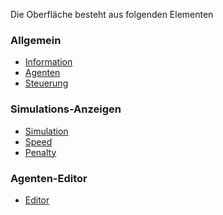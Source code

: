 Die Oberfläche besteht aus folgenden Elementen

### Allgemein

* <a class="helptooltip" data-targetid="information"  data-backdrop="false" data-position="right" data-deletebg="true" data-content="Das Menü enthält Informationen zu der Theorie und Praxis von Agenten-Systemen" href="#">Information</a>
* <a class="helptooltip" data-targetid="agents"  data-backdrop="false" data-position="right" data-deletebg="true" data-content="agents description..." href="#">Agenten</a>
* <a class="helptooltip" data-targetid="footer-buttons"  data-backdrop="false" data-position="top" data-deletebg="false" data-content="Über die Steuerungselemente kann die Simulation gestartet, abgebrochen, konfiguriert und beendet werden" href="#">Steuerung</a>


### Simulations-Anzeigen

* <a class="helptooltip" data-targetid="widget-simulation"  data-backdrop="true" data-position="bottom" data-deletebg="false" data-content="widget-simulation description..." href="#">Simulation</a>
* <a class="helptooltip" data-targetid="widget-speed"  data-backdrop="true" data-position="bottom" data-deletebg="false" data-content="widget-speed description..." href="#">Speed</a>
* <a class="helptooltip" data-targetid="widget-penalty"  data-backdrop="true" data-position="bottom" data-deletebg="false" data-content="widget-penalty description..." href="#">Penalty</a>


### Agenten-Editor

* <a class="helptooltip" data-targetid="widget-editor"  data-backdrop="true" data-position="top" data-deletebg="false" data-content="Agenten-Editor ermöglich die Programmierung des Agenten in der Sprache Agentspeak(L++)." href="#">Editor</a>
